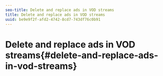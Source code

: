 ```yaml
---
seo-title: Delete and replace ads in VOD streams
title: Delete and replace ads in VOD streams
uuid: be9e9f2f-afd2-4742-8cd7-743df76c0b91
---
```


# Delete and replace ads in VOD streams{#delete-and-replace-ads-in-vod-streams}

